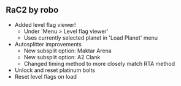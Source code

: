 ## RaC2 by robo
* Added level flag viewer!
    * Under 'Menu > Level flag viewer'
    * Uses currently selected planet in 'Load Planet' menu
* Autosplitter improvements
    * New subsplit option: Maktar Arena
    * New subsplit option: A2 Clank
    * Changed timing method to more closely match RTA method
* Unlock and reset platinum bolts
* Reset level flags on load 
